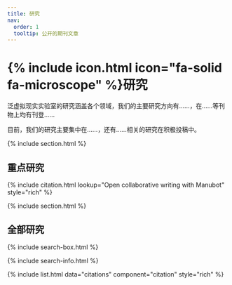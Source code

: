 ```yaml
---
title: 研究
nav:
  order: 1
  tooltip: 公开的期刊文章
---
```


# {% include icon.html icon="fa-solid fa-microscope" %}研究

泛虚拟现实实验室的研究涵盖各个领域，我们的主要研究方向有……，在……等刊物上均有刊登……

目前，我们的研究主要集中在……，还有……相关的研究在积极投稿中。

{% include section.html %}

## 重点研究

{% include citation.html lookup="Open collaborative writing with Manubot" style="rich" %}

{% include section.html %}

## 全部研究

{% include search-box.html %}

{% include search-info.html %}

{% include list.html data="citations" component="citation" style="rich" %}
